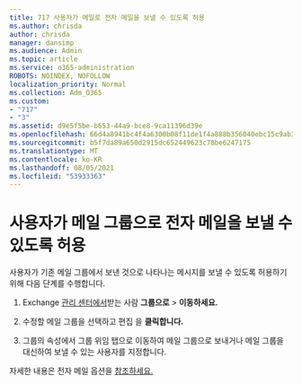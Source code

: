 ```yaml
---
title: 717 사용자가 메일로 전자 메일을 보낼 수 있도록 허용
ms.author: chrisda
author: chrisda
manager: dansimp
ms.audience: Admin
ms.topic: article
ms.service: o365-administration
ROBOTS: NOINDEX, NOFOLLOW
localization_priority: Normal
ms.collection: Adm_O365
ms.custom:
- "717"
- "3"
ms.assetid: d9e5f5be-b653-44a9-bce8-9ca11396d39e
ms.openlocfilehash: 66d4a8941bc4f4a6300b08f11de1f4a888b356040ebc15c9ab37677d19da82c4
ms.sourcegitcommit: b5f7da89a650d2915dc652449623c78be6247175
ms.translationtype: MT
ms.contentlocale: ko-KR
ms.lasthandoff: 08/05/2021
ms.locfileid: "53933363"
---
```

# <a name="allow-users-to-send-email-as-a-distribution-group"></a>사용자가 메일 그룹으로 전자 메일을 보낼 수 있도록 허용

사용자가 기존 메일 그룹에서 보낸 것으로 나타나는 메시지를 보낼 수 있도록 허용하기 위해 다음 단계를 수행합니다.

1. Exchange [관리 센터에서](https://outlook.office365.com/ecp/)받는 사람 **그룹으로** \> **이동하세요.**

2. 수정할 메일 그룹을 선택하고 편집 을 **클릭합니다.**

3. 그룹의 속성에서 그룹 위임  탭으로 이동하여 메일 그룹으로 보내거나 메일 그룹을 대신하여 보낼 수 있는 사용자를 지정합니다.

자세한 내용은 전자 메일 옵션을 [참조하세요.](https://technet.microsoft.com/library/bb124513.aspx#groupdelegation)
